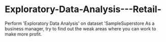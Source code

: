 # Exploratory-Data-Analysis---Retail-
 Perform 'Exploratory Data Analysis' on dataset 'SampleSuperstore  As a business manager, try to find out the weak areas where you can  work to make more profit.
